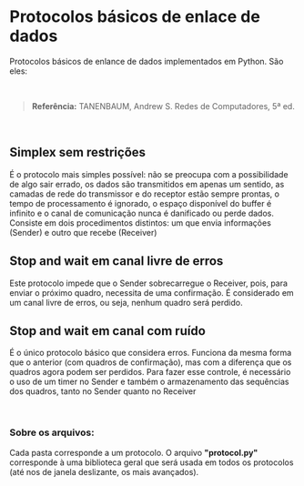 # Protocolos básicos de enlace de dados
<p>Protocolos básicos de enlance de dados implementados em Python. São eles:</p>
<br>

  > <b>Referência:</b> TANENBAUM, Andrew S. Redes de Computadores, 5ª ed.

<br>

## Simplex sem restrições
<p>É o protocolo mais simples possível: não se preocupa com a possibilidade de algo sair errado, os dados são transmitidos em apenas um sentido, as camadas de rede do transmissor e do receptor estão sempre prontas, o tempo de processamento é ignorado, o espaço disponível do buffer é infinito e o canal de comunicação nunca é danificado ou perde dados.
Consiste em dois procedimentos distintos: um que envia informações (Sender) e outro que recebe (Receiver)</p>

## Stop and wait em canal livre de erros
<p>Este protocolo impede que o Sender sobrecarregue o Receiver, pois, para enviar o próximo quadro, necessita de uma confirmação. É considerado em um canal livre de erros, ou seja, nenhum quadro será perdido.</p>

## Stop and wait em canal com ruído
<p>É o único protocolo básico que considera erros. Funciona da mesma forma que o anterior (com quadros de confirmação), mas com a diferença que os quadros agora podem ser perdidos. Para fazer esse controle, é necessário o uso de um timer no Sender e também o armazenamento das sequências dos quadros, tanto no Sender quanto no Receiver</p>

</br>


### Sobre os arquivos:
Cada pasta corresponde a um protocolo. O arquivo <b>"protocol.py"</b> corresponde à uma biblioteca geral que será usada em todos os protocolos (até nos de janela deslizante, os mais avançados).
